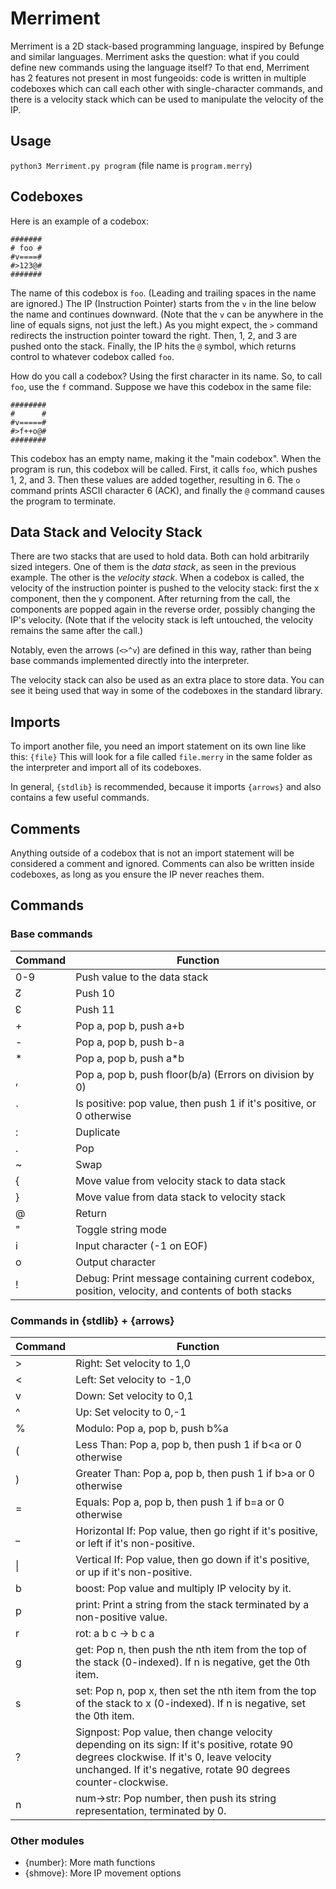 # Merriment

Merriment is a 2D stack-based programming language, inspired by Befunge and similar languages. Merriment asks the question: what if you could define new commands using the language itself? To that end, Merriment has 2 features not present in most fungeoids: code is written in multiple codeboxes which can call each other with single-character commands, and there is a velocity stack which can be used to manipulate the velocity of the IP.

## Usage
`python3 Merriment.py program` (file name is `program.merry`)

## Codeboxes
Here is an example of a codebox:
```
#######
# foo #
#v====#
#>123@#
#######
```
The name of this codebox is `foo`. (Leading and trailing spaces in the name are ignored.) The IP (Instruction Pointer) starts from the `v` in the line below the name and continues downward. (Note that the `v` can be anywhere in the line of equals signs, not just the left.) As you might expect, the `>` command redirects the instruction pointer toward the right. Then, 1, 2, and 3 are pushed onto the stack. Finally, the IP hits the `@` symbol, which returns control to whatever codebox called `foo`.

How do you call a codebox? Using the first character in its name. So, to call `foo`, use the `f` command. Suppose we have this codebox in the same file:
```
########
#      #
#v=====#
#>f++o@#
########
```
This codebox has an empty name, making it the "main codebox". When the program is run, this codebox will be called. First, it calls `foo`, which pushes 1, 2, and 3. Then these values are added together, resulting in 6. The `o` command prints ASCII character 6 (ACK), and finally the `@` command causes the program to terminate.

## Data Stack and Velocity Stack
There are two stacks that are used to hold data. Both can hold arbitrarily sized integers. One of them is the *data stack*, as seen in the previous example. The other is the *velocity stack*. When a codebox is called, the velocity of the instruction pointer is pushed to the velocity stack: first the x component, then the y component. After returning from the call, the components are popped again in the reverse order, possibly changing the IP's velocity. (Note that if the velocity stack is left untouched, the velocity remains the same after the call.)

Notably, even the arrows (`<>^v`) are defined in this way, rather than being base commands implemented directly into the interpreter.

The velocity stack can also be used as an extra place to store data. You can see it being used that way in some of the codeboxes in the standard library.

## Imports
To import another file, you need an import statement on its own line like this: `{file}` This will look for a file called `file.merry` in the same folder as the interpreter and import all of its codeboxes.

In general, `{stdlib}` is recommended, because it imports `{arrows}` and also contains a few useful commands.

## Comments
Anything outside of a codebox that is not an import statement will be considered a comment and ignored. Comments can also be written inside codeboxes, as long as you ensure the IP never reaches them.

## Commands
### Base commands
|Command|Function|
|--|--|
|0-9|Push value to the data stack|
|↊|Push 10|
|↋|Push 11|
|+|Pop a, pop b, push a+b|
|-|Pop a, pop b, push b-a|
|*|Pop a, pop b, push a*b|
|,|Pop a, pop b, push floor(b/a) (Errors on division by 0)|
|`|Is positive: pop value, then push 1 if it's positive, or 0 otherwise|
|:|Duplicate|
|.|Pop|
|~|Swap|
|{|Move value from velocity stack to data stack|
|}|Move value from data stack to velocity stack|
|@|Return|
|"|Toggle string mode|
|i|Input character (-1 on EOF)|
|o|Output character|
|!|Debug: Print message containing current codebox, position, velocity, and contents of both stacks|
### Commands in {stdlib} + {arrows}
|Command|Function|
|--|--|
|>|Right: Set velocity to 1,0|
|<|Left: Set velocity to -1,0|
|v|Down: Set velocity to 0,1|
|^|Up: Set velocity to 0,-1|
|%|Modulo: Pop a, pop b, push b%a|
|(|Less Than: Pop a, pop b, then push 1 if b<a or 0 otherwise|
|)|Greater Than: Pop a, pop b, then push 1 if b>a or 0 otherwise|
|=|Equals: Pop a, pop b, then push 1 if b=a or 0 otherwise|
|_|Horizontal If: Pop value, then go right if it's positive, or left if it's non-positive.|
|\||Vertical If: Pop value, then go down if it's positive, or up if it's non-positive.|
|b|boost: Pop value and multiply IP velocity by it.|
|p|print: Print a string from the stack terminated by a non-positive value.|
|r|rot: a b c -> b c a|
|g|get: Pop n, then push the nth item from the top of the stack (0-indexed). If n is negative, get the 0th item.|
|s|set: Pop n, pop x, then set the nth item from the top of the stack to x (0-indexed). If n is negative, set the 0th item.|
|?|Signpost: Pop value, then change velocity depending on its sign: If it's positive, rotate 90 degrees clockwise. If it's 0, leave velocity unchanged. If it's negative, rotate 90 degrees counter-clockwise.|
|n|num->str: Pop number, then push its string representation, terminated by 0.|
### Other modules
* {number}: More math functions
* {shmove}: More IP movement options